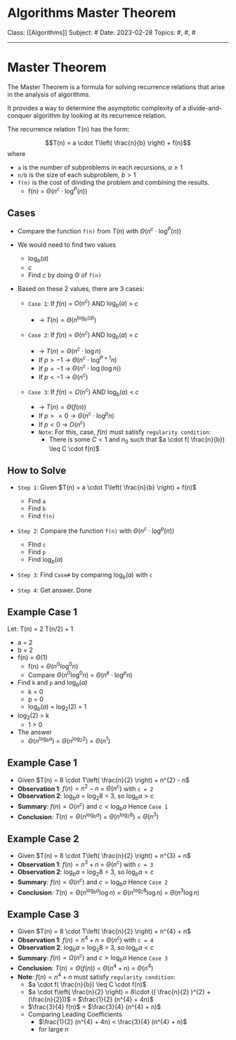 # Algorithms Master Theorem
Class: [[Algorithms]]
Subject: #
Date: 2023-02-28
Topics: #, #, # 

---

# Master Theorem 

The Master Theorem is a formula for solving recurrence relations that arise in the analysis of algorithms. 

It provides a way to determine the asymptotic complexity of a divide-and-conquer algorithm by looking at its recurrence relation.

The recurrence relation T(n) has the form:

$$T(n) = a \cdot T\left( \frac{n}{b} \right) + f(n)$$
where
- `a` is the number of subproblems in each recursions, $a \geq 1$
- `n/b` is the size of each subproblem, $b > 1$
- `f(n)` is the cost of dividing the problem and combining the results.
	- f(n) = $Θ (n^{c} \cdot \log^{P}(n))$

## Cases
- Compare the function `f(n)` from $T(n)$  with  $Θ (n^{c} \cdot \log^{P}(n))$
- We would need to find two values
	- $\log_{b}(a)$
	- $c$
	- Find $c$ by doing $Θ$ of `f(n)`

- Based on these 2 values, there are 3 cases:
	- `Case 1`: If $f(n)$ = $O(n^{c})$ AND $\log_{b}(a)$ > $c$   
		- $\longrightarrow$ $T(n) = Θ(n^{\log_{b}(a)})$

	- `Case 2`: If $f(n)$ = $Θ(n^{c})$ AND $\log_{b}(a)$ = $c$
		- $\longrightarrow$ $T(n) = Θ(n^{c} \cdot \log n)$
		- If $p > -1$  $\longrightarrow$   $Θ(n^{c} \cdot \log^{P+1}n)$
		- If $p = -1$  $\longrightarrow$  $Θ(n^{c} \cdot \log(\log n))$
		- If $p < -1$  $\longrightarrow$  $Θ(n^{c})$

	- `Case 3`: If $f(n) = Ω(n^{c})$ AND $\log_{b}(a)$ < $c$  
		- $\longrightarrow$ $T(n) = Θ(f(n))$
		- If $p >= 0$   $\longrightarrow$   $Θ(n^{c} \cdot \log^{p}n)$
		- If $p < 0$      $\longrightarrow$  $O(n^{c})$
		- `Note`: For this, case, $f(n)$ must satisfy `regularity condition`:
			- There is some $C < 1$ and $n_{0}$ such that $a \cdot f( \frac{n}{b}) \leq C \cdot f(n)$

## How to Solve
- `Step 1`: Given $T(n) = a \cdot T\left( \frac{n}{b} \right) + f(n)$
	- Find `a`
	- Find `b`
	- Find `f(n)`

- `Step 2`: Compare the function `f(n)` with  $Θ (n^{c} \cdot \log^{p}(n))$
	- FInd `c`
	- Find `p`
	- Find $\log_{b}(a)$
- `Step 3`: Find `Case#` by comparing $\log_{b}(a)$ with `c`
- `Step 4`: Get answer. Done

## Example Case 1

Let: T(n) = 2 T(n/2) + 1
- a = 2
- b = 2
- f(n) = $Θ(1)$ 
	- f(n) = $Θ(n^{0} \log^{0}n)$
	- Compare $Θ(n^{0} \log^{0}n)$ = $Θ(n^{k} \cdot \log^{p}n)$
- Find `k` and `p` and $\log_{b}(a)$
	- k = 0
	- p = 0 
	- $\log_{b}(a)$ = $\log_{2}(2)$ = 1
 - $\log_{2}(2)$ > k
	 - 1 > 0
- The answer 
	- $Θ(n^{\log_{b}a})$ = $Θ(n^{\log_{2}2})$ = $Θ(n^{1})$

## Example Case 1
- Given $T(n) = 8 \cdot T\left( \frac{n}{2} \right) + n^{2} - n$
- **Observation 1**: $f(n) = n^{2} - n$ = $Θ(n^{c})$ with `c = 2`
- **Observation 2**: $\log_{b}a$ = $\log_{2}8$ = 3, so $\log_{b}a > c$ 
- **Summary**: $f(n) = O(n^{c})$ and $c < \log_{b}a$ Hence `Case 1` 
- **Conclusion**: $T(n) = Θ(n^{\log_{b}a})$ =  $Θ(n^{\log_{2}8})$ = $Θ(n^{3})$


## Example Case 2
- Given $T(n) = 8 \cdot T\left( \frac{n}{2} \right) + n^{3} + n$
- **Observation 1**: $f(n) = n^{3} + n$ = $Θ(n^{c})$ with `c = 3`
- **Observation 2**: $\log_{b}a$ = $\log_{2}8$ = 3, so $\log_{b}a = c$ 
- **Summary**: $f(n) = Θ(n^{c})$ and $c = \log_{b}a$ Hence `Case 2` 
- **Conclusion**: $T(n) = Θ(n^{\log_{b}a} \log n)$ =  $Θ(n^{\log_{2}8} \log n)$ = $Θ(n^{3} \log n)$

## Example Case 3
- Given $T(n) = 8 \cdot T\left( \frac{n}{2} \right) + n^{4} + n$
- **Observation 1**: $f(n) = n^{4} + n$ = $Θ(n^{c})$ with `c = 4`
- **Observation 2**: $\log_{b}a$ = $\log_{2}8$ = 3, so $\log_{b}a < c$ 
- **Summary**: $f(n) = Ω(n^{c})$ and $c > \log_{b}a$ Hence `Case 3` 
- **Conclusion**: $T(n) = Θ(f(n))$ =  $Θ(n^{4} + n)$ = $Θ(n^{4})$
- **Note**:  $f(n) = n^{4} + n$ must satisfy `regularity condition`:
	- $a \cdot f( \frac{n}{b}) \leq C \cdot f(n)$
	- $a \cdot f\left( \frac{n}{2} \right) = 8\cdot (( \frac{n}{2} )^{2} + (\frac{n}{2}))$ = $\frac{1}{2} (n^{4} + 4n)$
	- $\frac{3}{4} f(n)$ = $\frac{3}{4} (n^{4} + n)$
	- Comparing Leading Coefficients
		- $\frac{1}{2} (n^{4} + 4n) < \frac{3}{4} (n^{4} + n)$ 
		- for large $n$
